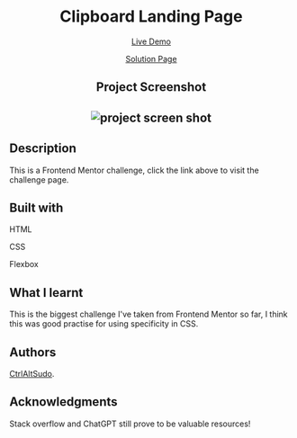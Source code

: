 <h1 align="center">Clipboard Landing Page</h1>
<p align="center"> <a align="center" href="https://ctrlaltsudo.github.io/Clipboard-landing-page/">Live Demo</a><p>
<p align="center"> <a align="center" href="">Solution Page</a><p>
<h2 align="center">Project Screenshot<h2>
<p align="center">
  <img src="./screenshot.png" alt="project screen shot"></img>
</p>



## Description

This is a Frontend Mentor challenge, click the link above to visit the challenge page. 

## Built with 

<p>HTML<p>
<p>CSS<p>
<p>Flexbox<p>

## What I learnt 

This is the biggest challenge I've taken from Frontend Mentor so far, I think this was good practise for using specificity in CSS.


## Authors

<a href="https://github.com/CtrlAltSudo">CtrlAltSudo</a>.

## Acknowledgments

Stack overflow and ChatGPT still prove to be valuable resources! 